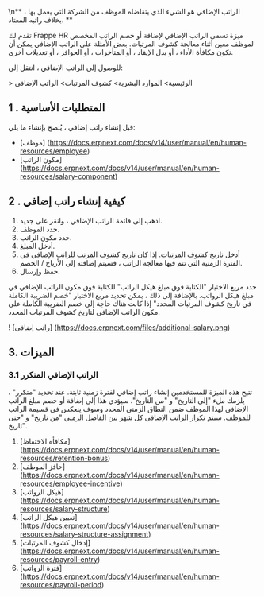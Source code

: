 \n** الراتب الإضافي هو الشيء الذي يتقاضاه الموظف من الشركة التي يعمل بها ، بخلاف راتبه المعتاد. **

تقدم لك Frappe HR ميزة تسمى الراتب الإضافي لإضافة أو خصم الراتب المخصص لموظف معين أثناء معالجة كشوف المرتبات. بعض الأمثلة على الراتب الإضافي يمكن أن تكون مكافأة الأداء ، أو بدل الإيفاد ، أو المتأخرات ، أو الحوافز ، أو تعديلات أخرى.

للوصول إلى الراتب الإضافي ، انتقل إلى:

\> الرئيسية> الموارد البشرية> كشوف المرتبات> الراتب الإضافي

## 1 \. المتطلبات الأساسية

قبل إنشاء راتب إضافي ، يُنصح بإنشاء ما يلي:

* [موظف] (https://docs.erpnext.com/docs/v14/user/manual/en/human-resources/employee)
* [مكون الراتب] (https://docs.erpnext.com/docs/v14/user/manual/en/human-resources/salary-component)

## 2 \. كيفية إنشاء راتب إضافي

1. اذهب إلى قائمة الراتب الإضافي ، وانقر على جديد.
2. حدد الموظف.
3. حدد مكون الراتب.
4. أدخل المبلغ.
5. أدخل تاريخ كشوف المرتبات. إذا كان تاريخ كشوف المرتب للراتب الإضافي في الفترة الزمنية التي تتم فيها معالجة الراتب ، فسيتم إضافته إلى الأرباح / الخصم.
6. حفظ وإرسال.

حدد مربع الاختيار "الكتابة فوق مبلغ هيكل الراتب" للكتابة فوق مكون الراتب الإضافي في مبلغ هيكل الرواتب. بالإضافة إلى ذلك ، يمكن تحديد مربع الاختيار "خصم الضريبة الكاملة في تاريخ كشوف المرتبات المحدد" إذا كانت هناك حاجة إلى خصم الضريبة الكاملة على مكون الراتب الإضافي لتاريخ كشوف المرتبات المحدد.

! [راتب إضافي] (https://docs.erpnext.com/files/additional-salary.png)

## 3. الميزات

### 3.1 الراتب الإضافي المتكرر

تتيح هذه الميزة للمستخدمين إنشاء راتب إضافي لفترة زمنية ثابتة. عند تحديد "متكرر" ، يلزمك ملء "إلى التاريخ" و "من التاريخ". سيؤدي هذا إلى إضافة أو خصم مبلغ الراتب الإضافي لهذا الموظف ضمن النطاق الزمني المحدد وسوف ينعكس في قسيمة الراتب للموظف. سيتم تكرار الراتب الإضافي كل شهر بين الفاصل الزمني "من تاريخ" و "حتى تاريخ".

1. [مكافأة الاحتفاظ] (https://docs.erpnext.com/docs/v14/user/manual/en/human-resources/retention-bonus)
2. [حافز الموظف] (https://docs.erpnext.com/docs/v14/user/manual/en/human-resources/employee-incentive)
3. [هيكل الرواتب] (https://docs.erpnext.com/docs/v14/user/manual/en/human-resources/salary-structure)
4. [تعيين هيكل الراتب] (https://docs.erpnext.com/docs/v14/user/manual/en/human-resources/salary-structure-assignment)
5. [إدخال كشوف المرتبات] (https://docs.erpnext.com/docs/v14/user/manual/en/human-resources/payroll-entry)
6. [فترة الرواتب] (https://docs.erpnext.com/docs/v14/user/manual/en/human-resources/payroll-period)